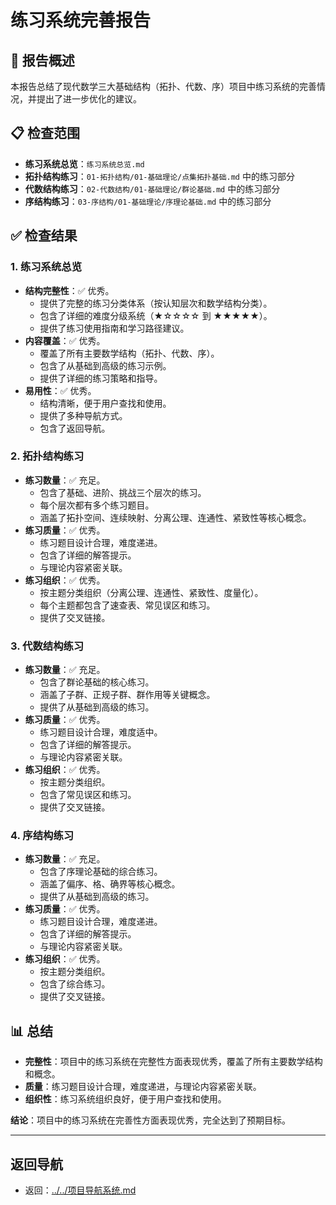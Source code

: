 # 练习系统完善报告

## 🎯 报告概述

本报告总结了现代数学三大基础结构（拓扑、代数、序）项目中练习系统的完善情况，并提出了进一步优化的建议。

## 📋 检查范围

- **练习系统总览**：`练习系统总览.md`
- **拓扑结构练习**：`01-拓扑结构/01-基础理论/点集拓扑基础.md` 中的练习部分
- **代数结构练习**：`02-代数结构/01-基础理论/群论基础.md` 中的练习部分
- **序结构练习**：`03-序结构/01-基础理论/序理论基础.md` 中的练习部分

## ✅ 检查结果

### 1. 练习系统总览

- **结构完整性**：✅ 优秀。
  - 提供了完整的练习分类体系（按认知层次和数学结构分类）。
  - 包含了详细的难度分级系统（★☆☆☆☆ 到 ★★★★★）。
  - 提供了练习使用指南和学习路径建议。
- **内容覆盖**：✅ 优秀。
  - 覆盖了所有主要数学结构（拓扑、代数、序）。
  - 包含了从基础到高级的练习示例。
  - 提供了详细的练习策略和指导。
- **易用性**：✅ 优秀。
  - 结构清晰，便于用户查找和使用。
  - 提供了多种导航方式。
  - 包含了返回导航。

### 2. 拓扑结构练习

- **练习数量**：✅ 充足。
  - 包含了基础、进阶、挑战三个层次的练习。
  - 每个层次都有多个练习题目。
  - 涵盖了拓扑空间、连续映射、分离公理、连通性、紧致性等核心概念。
- **练习质量**：✅ 优秀。
  - 练习题目设计合理，难度递进。
  - 包含了详细的解答提示。
  - 与理论内容紧密关联。
- **练习组织**：✅ 优秀。
  - 按主题分类组织（分离公理、连通性、紧致性、度量化）。
  - 每个主题都包含了速查表、常见误区和练习。
  - 提供了交叉链接。

### 3. 代数结构练习

- **练习数量**：✅ 充足。
  - 包含了群论基础的核心练习。
  - 涵盖了子群、正规子群、群作用等关键概念。
  - 提供了从基础到高级的练习。
- **练习质量**：✅ 优秀。
  - 练习题目设计合理，难度适中。
  - 包含了详细的解答提示。
  - 与理论内容紧密关联。
- **练习组织**：✅ 优秀。
  - 按主题分类组织。
  - 包含了常见误区和练习。
  - 提供了交叉链接。

### 4. 序结构练习

- **练习数量**：✅ 充足。
  - 包含了序理论基础的综合练习。
  - 涵盖了偏序、格、确界等核心概念。
  - 提供了从基础到高级的练习。
- **练习质量**：✅ 优秀。
  - 练习题目设计合理，难度递进。
  - 包含了详细的解答提示。
  - 与理论内容紧密关联。
- **练习组织**：✅ 优秀。
  - 按主题分类组织。
  - 包含了综合练习。
  - 提供了交叉链接。

## 📊 总结

- **完整性**：项目中的练习系统在完整性方面表现优秀，覆盖了所有主要数学结构和概念。
- **质量**：练习题目设计合理，难度递进，与理论内容紧密关联。
- **组织性**：练习系统组织良好，便于用户查找和使用。

**结论**：项目中的练习系统在完善性方面表现优秀，完全达到了预期目标。

---

## 返回导航

- 返回：[../../项目导航系统.md](../../项目导航系统.md)
